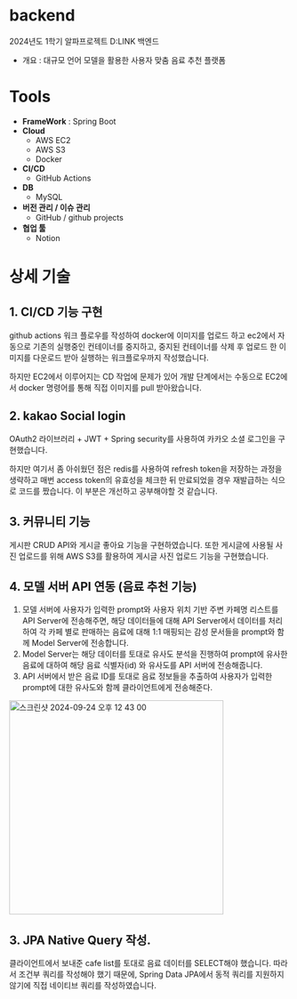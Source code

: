 # backend
2024년도 1학기 알파프로젝트 D:LINK 백엔드

- 개요 : 대규모 언어 모델을 활용한 사용자 맞춤 음료 추천 플랫폼

# Tools
- **FrameWork** : Spring Boot
- **Cloud**
    - AWS EC2
    - AWS S3
    - Docker
- **CI/CD**
    - GitHub Actions
- **DB**
    - MySQL
- **버전 관리 / 이슈 관리**
    - GitHub / github projects
- **협업 툴**
    - Notion

# 상세 기술
## 1. CI/CD 기능 구현
github actions 워크 플로우를 작성하여 docker에 이미지를 업로드 하고 ec2에서 자동으로 기존의 실행중인 컨테이너를 중지하고, 중지된 컨테이너를 삭제 후 업로드 한 이미지를 다운로드 받아 실행하는 워크플로우까지 작성했습니다. 

하지만 EC2에서 이루어지는 CD 작업에 문제가 있어 개발 단계에서는 수동으로 EC2에서 docker 명령어를 통해 직접 이미지를 pull 받아왔습니다. 

## 2. kakao Social login
OAuth2 라이브러리 + JWT + Spring security를 사용하여 카카오 소셜 로그인을 구현했습니다. 

하지만 여기서 좀 아쉬웠던 점은 redis를 사용하여 refresh token을 저장하는 과정을 생략하고 매번 access token의 유효성을 체크한 뒤 만료되었을 경우 재발급하는 식으로 코드를 짰습니다.
이 부분은 개선하고 공부해야할 것 같습니다.

## 3. 커뮤니티 기능
게시판 CRUD API와 게시글 좋아요 기능을 구현하였습니다. 또한 게시글에 사용될 사진 업로드를 위해 AWS S3를 활용하여 게시글 사진 업로드 기능을 구현했습니다.

## 4. 모델 서버 API 연동 (음료 추천 기능) 

1. 모델 서버에 사용자가 입력한 prompt와 사용자 위치 기반 주변 카페명 리스트를 API Server에 전송해주면, 해당 데이터들에 대해 API Server에서 데이터를 처리하여 각 카페 별로 판매하는 음료에 대해 1:1 매핑되는 감성 문서들을 prompt와 함께 Model Server에 전송합니다.
2. Model Server는 해당 데이터를 토대로 유사도 분석을 진행하여 prompt에 유사한 음료에 대하여 해당 음료 식별자(id) 와 유사도를 API 서버에 전송해줍니다.
3. API 서버에서 받은 음료 ID를 토대로 음료 정보들을 추출하여 사용자가 입력한 prompt에 대한 유사도와 함께 클라이언트에게 전송해준다.
<img width="385" alt="스크린샷 2024-09-24 오후 12 43 00" src="https://github.com/user-attachments/assets/fe3e1f24-82f1-495a-80af-bdc51edf86c2">


## 3. JPA Native Query 작성.
클라이언트에서 보내준 cafe list를 토대로 음료 데이터를 SELECT해야 했습니다. 따라서 조건부 쿼리를 작성해야 했기 때문에, Spring Data JPA에서 동적 쿼리를 지원하지 않기에 직접 네이티브 쿼리를 작성하였습니다.
